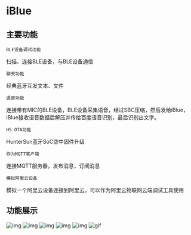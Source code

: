 # iBlue

## 主要功能
```
BLE设备调试功能
```
扫描、连接BLE设备，与BLE设备通信
```
聊天功能
```
经典蓝牙互发文本、文件
```
语音功能
```
连接带有MIC的BLE设备，BLE设备采集语音，经过SBC压缩，然后发给iBlue，iBlue接收语音数据后解压并传给百度语音识别，最后识别出文字。
```
HS OTA功能
```
HunterSun蓝牙SoC空中固件升级
```
作为MQTT客户端
```
连接MQTT服务器，发布消息，订阅消息
```
模拟阿里云设备
```
模拟一个阿里云设备连接到阿里云，可以作为阿里云物联网云端调试工具使用

## 功能展示
![img](https://github.com/ekerV5/iBlue/blob/master/res/iblue_ble.jpg)
![img](https://github.com/ekerV5/iBlue/blob/master/res/iblue_chat.jpg)
![img](https://github.com/ekerV5/iBlue/blob/master/res/iblue_audio.jpg)
![img](https://github.com/ekerV5/iBlue/blob/master/res/iblue_hsota.jpg)
![img](https://github.com/ekerV5/iBlue/blob/master/res/iblue_mqtt_client.jpg)
![gif](https://github.com/ekerV5/iBlue/blob/master/res/iblue_aliiot.gif)
